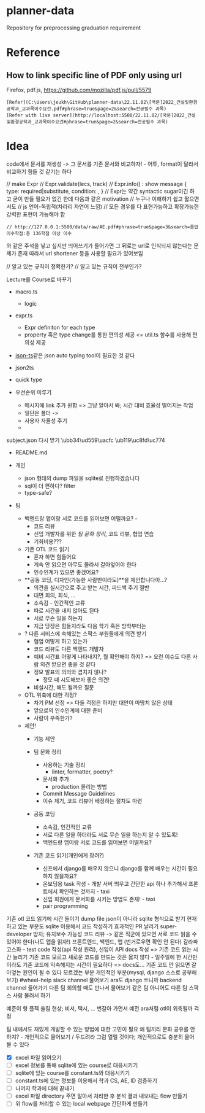 # planner-data

Repository for preprocessing graduation requirement

# Reference

## How to link specific line of PDF only using url

Firefox, pdf.js, https://github.com/mozilla/pdf.js/pull/5579

```
[Refer](C:\Users\jeukh\GitHub\planner-data\22.11.02\[국문]2022_건설및환경공학과_교과목이수요건.pdf#phrase=true&page=2&search=전공필수 과목)
[Refer with live server](http://localhost:5500/22.11.02/[국문]2022_건설및환경공학과_교과목이수요건#phrase=true&page=2&search=전공필수 과목)
```

# Idea

code에서 문서를 재생성 -> 그 문서를 기존 문서와 비교하자! - 어투, format이 달라서 비교하기 힘들 것 같기는 하다

// make Expr
// Expr.validate(lecs, track)
// Expr.info() : show message { type: required|substitute, condition: , }
// Expr는 약간 syntactic sugar이긴 하고 굳이 만들 필요가 없긴 한데 다음과 같은 motivation
// 누구나 이해하기 쉽고 짧으면서도
// js 언어-독립적(차라리 자연어 느낌)
// 모든 경우를 다 표현가능하고 확장가능한 강력한 표현이 가능해야 함

```
// http://127.0.0.1:5500/data/raw/AE.pdf#phrase=true&page=3&search=졸업이수학점:총 136학점 이상 이수
```

와 같은 주석을 넣고 싶지만 띄어쓰기가 들어가면 그 뒤로는 url로 인식되지 않는다는 문제가 존재
따라서 url shortener 등을 사용할 필요가 있어보임

// 알고 있는 규칙이 정확한가?
// 알고 있는 규칙이 전부인가?

Lecture를 Course로 바꾸기

- macro.ts

  - logic
- expr.ts

  - Expr definiton for each type
  - property 혹은 type change를 통한 편의성 제공 <= util.ts 함수를 사용해 편의성 제공
- [json-ts](https://github.com/shakyShane/json-ts)같은 json auto typing tool이 필요한 것 같다
- json2ts
- quick type


- 우선순위 미루기
  - 메시지에 link 추가 원함 => 그냥 알아서 봐; 시간 대비 효율성 떨어지는 작업
  - 일단은 폴더 ->
  - 사용자 자율성 주기
  - 


subject.json 다시 받기
\ubb34\ud559\uacfc \ub119\uc8fd\uc774

- README.md

- 개인
    - json 형태의 dump 파일을 sqlite로 진행하겠습니다
    - sql이 더 편하다? filter
    - type-safe?
- 팀
    - 백엔드랑 앱이랑 서로 코드를 읽어보면 어떨까요? - 
        - 코드 리뷰
        - 신입 개발자를 위한 *팀 문화 정리*, 코드 리뷰, 협업 연습
        - 기회비용???
    - 기존 OTL 코드 읽기
        - 혼자 하면 힘들어요
        - 계속 안 읽으면 아무도 몰라서 갈아엎어야 한다
        - 인수인계가 있으면 좋겠어요?
    - **공동 코딩, 디자인(가능한 사람만이라도)**을 제안합니다아...?
        - 의견을 실시간으로 주고 받는 시간, 피드백 주기 절반
        - 대면 회의, 회식, ...
        - 소속감 - 인간적인 교류
        - 따로 시간을 내지 않아도 된다
        - 서로 무슨 일을 하는지
        - 지금 당장은 힘들지라도 다음 학기 혹은 방학부터는
    - ? 다른 서비스에 속해있는 스팍스 부원들에게 의견 받기
        - 협업 어떻게 하고 있는가
        - 코드 리뷰도 다른 백앤드 개발자
        - 예비 시간표 어떻게 나타내지?, 뭘 확인해야 하지? => 요런 이슈도 다른 사람 의견 받으면 좋을 것 같다
        - 정모 발표의 의의와 겹치지 않나? 
            - 정모 때 시도해보자 좋은 의견!
        - 비실시간, 해도 될까요 질문
    - OTL 위축에 대한 걱정?
        - 차기 PM 선정 => 다들 걱정은 하지만 대안이 마땅치 않은 상태
        - 앞으로의 인수인계에 대한 준비
        - 사람이 부족한가?
    - 제안!
        - 기능 제안
        - 팀 문화 정리
            - 사용하는 기술 정리
                - linter, formatter, poetry?
            - 문서화 추가
                - production 올리는 방법
            - Commit Message Guidelines
            - 이슈 제기, 코드 리뷰어 배정하는 절차도 마련

        - 공동 코딩
            - 소속감, 인간적인 교류
            - 서로 다른 일을 하더라도 서로 무슨 일을 하는지 알 수 있도록!
            - 백엔드랑 앱이랑 서로 코드를 읽어보면 어떨까요?

        - 기존 코드 읽기(개인에게 장려?)
            - 신프에서 django를 배우지 않으니 django를 함께 배우는 시간이 필요하지 않을까요?
            - 온보딩용 task 작성 - 개발 서버 띄우고 간단한 api 하나 추가해서 프론트에서 확인하는 것까지 - taxi
            - 신입 회원에게 문서화를 시키는 방법도 존재! - taxi
            - pair programming


기존 otl 코드 읽기에 시간 들이기
dump file json이 아니라 sqlite 형식으로 받기
현재 하고 있는 부분도 sqlite 이용해서 코드 작성하기
효과적인 PR 날리기
super-developer 방지; 유지보수 가능성
코드 리뷰 -> 같은 직군에 있으면 서로 코드 읽을 수 있어야 한다(나도 앱을 읽자!)
프론트엔드, 백엔드, 앱  (번거로우면 확인 안 된다)
갈라파고스화 - test code 작성(api 작성 원리), 신입이 API docs 작성 => 기존 코드 읽는 시간 늘리기
기존 코드 모르고 새로운 코드를 만드는 것은 옳지 않다 - 일주일에 한 시간만이라도 기존 코드에 익숙해지는 시간이 필요하다 => docs도...
기존 코드 안 읽으면 갈아엎는 원인이 될 수 있다
모르겠는 부분 개인적인 부분(mysql, django 스스로 공부해보기)
#wheel-help slack channel 물어보기
ara도 django 쓰니까 backend channel 들어가기
다른 팀 회의할 때도 만나서 물어보기
같은 팀 아니어도 다른 팀 스팍스 사람 불러서 하기

예준이 형
플젝 쏠림 현상; 비서, 택시, ... 번갈아 가면서
예전 ara처럼 otl이 위축될까 걱정

팀 내에서도 재밌게 개발할 수 있는 방법에 대한 고민이 필요
왜 팀끼리 문화 공유를 안 하지? - 개인적으로 물어보기 / 두드려라 그럼 열릴 것이다; 개인적으로도 충분히 물어볼 수 있다

- [x] excel 파일 읽어오기
- [ ] excel 정보를 통해 sqlite에 있는 course로 대응시키기
- [ ] sqlite에 있는 course를 constant.ts와 대응시키기
- [ ] constant.ts에 있는 정보를 이용해서 학과 CS, AE, ID 검증하기
- [ ] 나머지 학과에 대해 끝내기
- [ ] excel 파일 directory 주면 알아서 처리한 후 분석 결과 내보내는 flow 만들기
- [ ] 위 flow를 처리할 수 있는 local webpage 간단하게 만들기